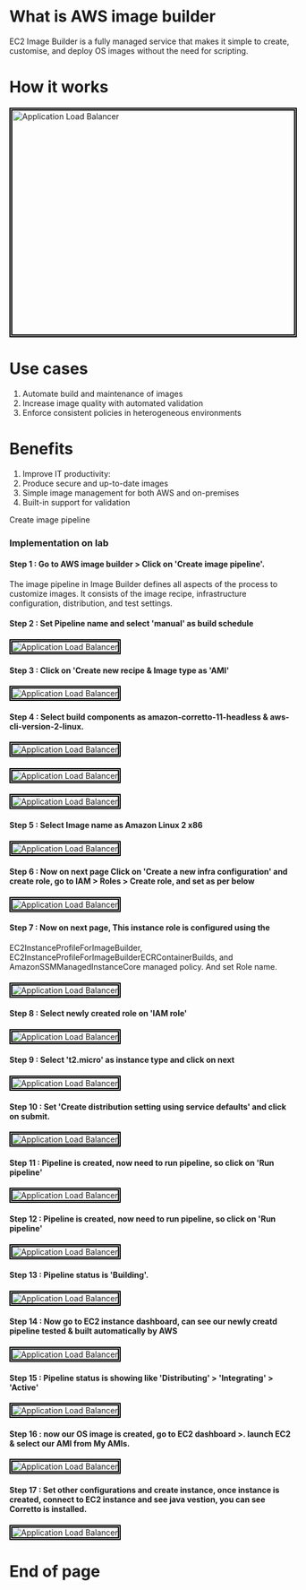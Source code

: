 # What is AWS image builder
EC2 Image Builder is a fully managed service that makes it simple to create, customise, and deploy OS images without the need for scripting.

# How it works

####
<img src="/AWS EC2 Image Builder/Images/AWS Image builder 1.png" width="650px" height="400px" style="border:5px double black;"
     alt="Application Load Balancer"
     style="float: left; margin-right: 6px;" />
####

# Use cases  
1) Automate build and maintenance of images 
2) Increase image quality with automated validation 
3) Enforce consistent policies in heterogeneous environments

# Benefits
1) Improve IT productivity:
2) Produce secure and up-to-date images
3) Simple image management for both AWS and on-premises
4) Built-in support for validation

Create image pipeline

### Implementation on lab ###

#### Step 1 : Go to AWS image builder > Click on 'Create image pipeline'.
The image pipeline in Image Builder defines all aspects of the process to customize images. It consists of the image recipe, infrastructure configuration, distribution, and test settings.


#### Step 2 : Set Pipeline name and select 'manual' as build schedule
####
<img src="/AWS EC2 Image Builder/Images/AWS Image builder 2.png" width="auto" height="auto" style="border:5px double black;"
     alt="Application Load Balancer"
     style="float: left; margin-right: 6px;" />
####

#### Step 3 : Click on 'Create new recipe & Image type as 'AMI'
####
<img src="/AWS EC2 Image Builder/Images/AWS Image builder 3.png" width="auto" height="auto" style="border:5px double black;"
     alt="Application Load Balancer"
     style="float: left; margin-right: 6px;" />
####

#### Step 4 : Select build components as amazon-corretto-11-headless & aws-cli-version-2-linux.
####
<img src="/AWS EC2 Image Builder/Images/AWS Image builder 4.png" width="auto" height="auto" style="border:5px double black;"
     alt="Application Load Balancer"
     style="float: left; margin-right: 6px;" />
####
####
<img src="/AWS EC2 Image Builder/Images/AWS Image builder 5.png" width="auto" height="auto" style="border:5px double black;"
     alt="Application Load Balancer"
     style="float: left; margin-right: 6px;" />
####
####
<img src="/AWS EC2 Image Builder/Images/AWS Image builder 6.png" width="auto" height="auto" style="border:5px double black;"
     alt="Application Load Balancer"
     style="float: left; margin-right: 6px;" />
####
#### Step 5 : Select Image name as Amazon Linux 2 x86
####
<img src="/AWS EC2 Image Builder/Images/AWS Image builder 7.png" width="auto" height="auto" style="border:5px double black;"
     alt="Application Load Balancer"
     style="float: left; margin-right: 6px;" />
####
#### Step 6 : Now on next page Click on 'Create a new infra configuration' and create role, go to IAM > Roles > Create role, and set as per below
####
<img src="/AWS EC2 Image Builder/Images/AWS Image builder 8.png" width="auto" height="auto" style="border:5px double black;"
     alt="Application Load Balancer"
     style="float: left; margin-right: 6px;" />
####
#### Step 7 : Now on next page, This instance role is configured using the 
EC2InstanceProfileForImageBuilder, 
EC2InstanceProfileForImageBuilderECRContainerBuilds, and 
AmazonSSMManagedInstanceCore managed policy. And set Role name.
####
<img src="/AWS EC2 Image Builder/Images/AWS Image builder 9.png" width="auto" height="auto" style="border:5px double black;"
     alt="Application Load Balancer"
     style="float: left; margin-right: 6px;" />
####

#### Step 8 : Select newly created role on 'IAM role'
####
<img src="/AWS EC2 Image Builder/Images/AWS Image builder 10.png" width="auto" height="auto" style="border:5px double black;"
     alt="Application Load Balancer"
     style="float: left; margin-right: 6px;" />
####
#### Step 9 : Select 't2.micro' as instance type and click on next
####
<img src="/AWS EC2 Image Builder/Images/AWS Image builder 11.png" width="auto" height="auto" style="border:5px double black;"
     alt="Application Load Balancer"
     style="float: left; margin-right: 6px;" />
####
#### Step 10 : Set 'Create distribution setting using service defaults' and click on submit.
####
<img src="/AWS EC2 Image Builder/Images/AWS Image builder 12.png" width="auto" height="auto" style="border:5px double black;"
     alt="Application Load Balancer"
     style="float: left; margin-right: 6px;" />
####

#### Step 11 : Pipeline is created, now need to run pipeline, so click on 'Run pipeline'
####
<img src="/AWS EC2 Image Builder/Images/AWS Image builder 13.png" width="auto" height="auto" style="border:5px double black;"
     alt="Application Load Balancer"
     style="float: left; margin-right: 6px;" />
####
#### Step 12 : Pipeline is created, now need to run pipeline, so click on 'Run pipeline'
####
<img src="/AWS EC2 Image Builder/Images/AWS Image builder 13.png" width="auto" height="auto" style="border:5px double black;"
     alt="Application Load Balancer"
     style="float: left; margin-right: 6px;" />
####
#### Step 13 : Pipeline status is 'Building'.
####
<img src="/AWS EC2 Image Builder/Images/AWS Image builder 14.png" width="auto" height="auto" style="border:5px double black;"
     alt="Application Load Balancer"
     style="float: left; margin-right: 6px;" />
####
#### Step 14 : Now go to EC2 instance dashboard, can see our newly creatd pipeline tested & built automatically by AWS
####
<img src="/AWS EC2 Image Builder/Images/AWS Image builder 15.png" width="auto" height="auto" style="border:5px double black;"
     alt="Application Load Balancer"
     style="float: left; margin-right: 6px;" />
####
#### Step 15 : Pipeline status is showing like 'Distributing' > 'Integrating' > 'Active'
####
<img src="/AWS EC2 Image Builder/Images/AWS Image builder 16.png" width="auto" height="auto" style="border:5px double black;"
     alt="Application Load Balancer"
     style="float: left; margin-right: 6px;" />
####

#### Step 16 : now our OS image is created, go to EC2 dashboard >. launch EC2 & select our AMI from My AMIs.
####
<img src="/AWS EC2 Image Builder/Images/AWS Image builder 18.png" width="auto" height="auto" style="border:5px double black;"
     alt="Application Load Balancer"
     style="float: left; margin-right: 6px;" />
####
#### Step 17 : Set other configurations and create instance, once instance is created, connect to EC2 instance and see java vestion, you can see Corretto is installed.
####
<img src="/AWS EC2 Image Builder/Images/AWS Image builder 19.png" width="auto" height="auto" style="border:5px double black;"
     alt="Application Load Balancer"
     style="float: left; margin-right: 6px;" />
####

# End of page #
